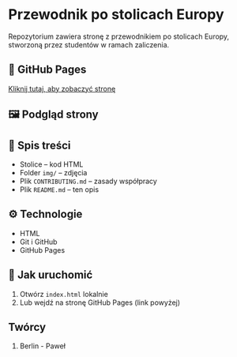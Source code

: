 # Przewodnik po stolicach Europy

Repozytorium zawiera stronę z przewodnikiem po stolicach Europy, stworzoną przez studentów w ramach zaliczenia.

## 🔗 GitHub Pages
[Kliknij tutaj, aby zobaczyć stronę](https://pa3lit0.github.io/wz-inin5-hyb-wszyscy/)

## 🖼️ Podgląd strony
 

## 📖 Spis treści
- Stolice – kod HTML
- Folder `img/` – zdjęcia
- Plik `CONTRIBUTING.md` – zasady współpracy
- Plik `README.md` – ten opis

## ⚙️ Technologie
- HTML
- Git i GitHub
- GitHub Pages

## 🚀 Jak uruchomić
1. Otwórz `index.html` lokalnie  
2. Lub wejdź na stronę GitHub Pages (link powyżej)

## Twórcy
1. Berlin - Paweł
